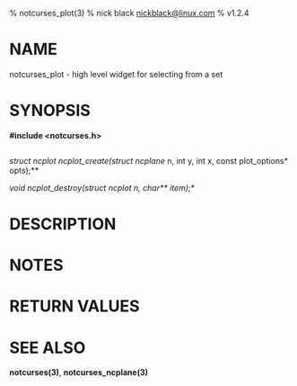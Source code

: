 % notcurses_plot(3)
% nick black <nickblack@linux.com>
% v1.2.4

# NAME

notcurses_plot - high level widget for selecting from a set

# SYNOPSIS

**#include <notcurses.h>**

```c
```

**struct ncplot* ncplot_create(struct ncplane* n, int y, int x, const plot_options* opts);**

**void ncplot_destroy(struct ncplot* n, char\*\* item);**

# DESCRIPTION

# NOTES

# RETURN VALUES

# SEE ALSO

**notcurses(3)**,
**notcurses_ncplane(3)**
